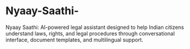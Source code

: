 # Nyaay-Saathi-
Nyaay Saathi: AI-powered legal assistant designed to help Indian citizens understand laws, rights, and legal procedures through conversational interface, document templates, and multilingual support.
